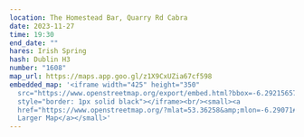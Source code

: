 ```yaml
---
location: The Homestead Bar, Quarry Rd Cabra
date: 2023-11-27
time: 19:30
end_date: ""
hares: Irish Spring
hash: Dublin H3
number: "1608"
map_url: https://maps.app.goo.gl/z1X9CxUZia67cf598
embedded_map: '<iframe width="425" height="350"
  src="https://www.openstreetmap.org/export/embed.html?bbox=-6.292156577110291%2C53.36178926075285%2C-6.289259791374207%2C53.36337866209893&amp;layer=mapnik&amp;marker=53.36258396883675%2C-6.2907081842422485"
  style="border: 1px solid black"></iframe><br/><small><a
  href="https://www.openstreetmap.org/?mlat=53.36258&amp;mlon=-6.29071#map=19/53.36258/-6.29071">View
  Larger Map</a></small>'
---
```

